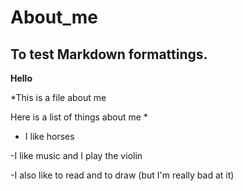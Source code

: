 # About_me

## To test Markdown formattings.  

**Hello**

*This is a file about me 

Here is a list of things about me *

- I like horses

-I like music  and I play the violin 

-I also like to read and to draw (but I'm really bad at it) 
